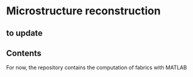 # Microstructure reconstruction

## to update

## Contents

For now, the repository contains the computation of fabrics with MATLAB